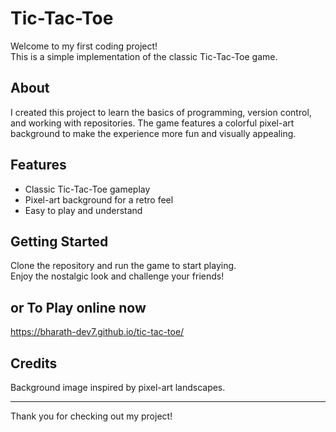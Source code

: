 # Tic-Tac-Toe

Welcome to my first coding project!  
This is a simple implementation of the classic Tic-Tac-Toe game.

## About

I created this project to learn the basics of programming, version control, and working with repositories. The game features a colorful pixel-art background to make the experience more fun and visually appealing.

## Features

- Classic Tic-Tac-Toe gameplay
- Pixel-art background for a retro feel
- Easy to play and understand

## Getting Started

Clone the repository and run the game to start playing.  
Enjoy the nostalgic look and challenge your friends!
## or To Play online now
https://bharath-dev7.github.io/tic-tac-toe/

## Credits

Background image inspired by pixel-art landscapes.

---
Thank you for checking out my project!
